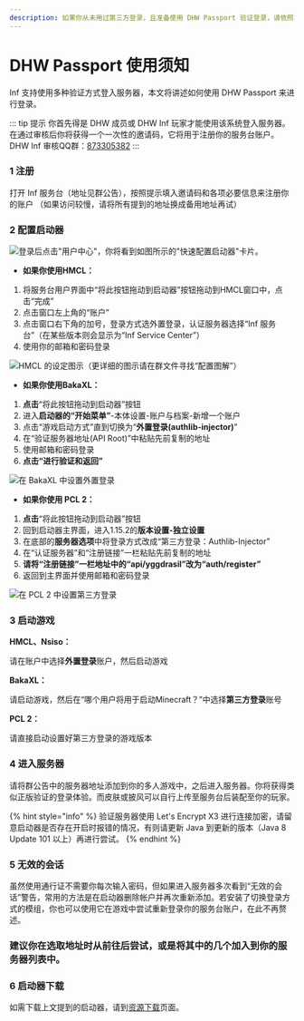 ```yaml
---
description: 如果你从未用过第三方登录，且准备使用 DHW Passport 验证登录，请依照本提示设定好你的启动器。
---
```


# DHW Passport 使用须知

Inf 支持使用多种验证方式登入服务器，本文将讲述如何使用 DHW Passport 来进行登录。

::: tip 提示
你首先得是 DHW 成员或 DHW Inf 玩家才能使用该系统登入服务器。在通过审核后你将获得一个一次性的邀请码，它将用于注册你的服务台账户。DHW Inf 审核QQ群：[873305382](https://jq.qq.com/?\_wv=1027\&k=CLcpAiWK)
:::

### 1 注册

打开 Inf 服务台（地址见群公告），按照提示填入邀请码和各项必要信息来注册你的账户 （如果访问较慢，请将所有提到的地址换成备用地址再试）

### 2 配置启动器

![登录后点击"用户中心"，你将看到如图所示的"快速配置启动器"卡片。](</images/快速配置启动器.png>)

* **如果你使用HMCL：**

1. 将服务台用户界面中“将此按钮拖动到启动器”按钮拖动到HMCL窗口中，点击“完成”
2. 点击窗口左上角的“账户”
3. 点击窗口右下角的加号，登录方式选外置登录，认证服务器选择“Inf 服务台”（在某些版本则会显示为“Inf Service Center”）
4. 使用你的邮箱和密码登录

![HMCL 的设定图示（更详细的图示请在群文件寻找“配置图解”）](</images/HMCL外置登录.png>)

* **如果你使用BakaXL：**

1. **点击**“将此按钮拖动到启动器”按钮
2. 进入**启动器的“开始菜单”**-本体设置-账户与档案-新增一个账户
3. 点击“游戏启动方式”直到切换为“**外置登录(authlib-injector)**”
4. 在“验证服务器地址(API Root)”中粘贴先前复制的地址
5. 使用邮箱和密码登录
6. **点击“进行验证和返回”**

![在 BakaXL 中设置外置登录](</images/BakaXL外置登录.png>)

* **如果你使用 PCL 2：**

1. **点击**“将此按钮拖动到启动器”按钮
2. 回到启动器主界面，进入1.15.2的**版本设置-独立设置**
3. 在底部的**服务器选项**中将登录方式改成“第三方登录：Authlib-Injector”
4. 在“认证服务器”和“注册链接”一栏粘贴先前复制的地址
5. **请将“注册链接”一栏地址中的“api/yggdrasil”改为“auth/register”**
6. 返回到主界面并使用邮箱和密码登录

![在 PCL 2 中设置第三方登录](</images/PCL2外置登录.png>)

### 3 启动游戏

**HMCL、Nsiso：**

请在账户中选择**外置登录**账户，然后启动游戏

**BakaXL：**

请启动游戏，然后在“哪个用户将用于启动Minecraft？”中选择**第三方登录**账号

**PCL 2：**

请直接启动设置好第三方登录的游戏版本

### 4 进入服务器

请将群公告中的服务器地址添加到你的多人游戏中，之后进入服务器。你将获得类似正版验证的登录体验。而皮肤或披风可以自行上传至服务台后装配至你的玩家。

{% hint style="info" %}
验证服务器使用 Let's Encrypt X3 进行连接加密，请留意启动器是否存在开启时报错的情况，有则请更新 Java 到更新的版本（Java 8 Update 101 以上）再进行尝试。
{% endhint %}

### 5 无效的会话

虽然使用通行证不需要你每次输入密码，但如果进入服务器多次看到“无效的会话”警告，常用的方法是在启动器删除帐户并再次重新添加。若安装了切换登录方式的模组，你也可以使用它在游戏中尝试重新登录你的服务台账户，在此不再赘述。

### 建议你在选取地址时从前往后尝试，或是将其中的几个加入到你的服务器列表中。

### 6 启动器下载

如需下载上文提到的启动器，请到[资源下载](downloads.md)页面。
